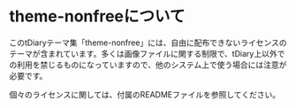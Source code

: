 # theme-nonfreeについて

このtDiaryテーマ集「theme-nonfree」には、自由に配布できないライセンスのテーマが含まれています。多くは画像ファイルに関する制限で、tDiary上以外での利用を禁じるものになっていますので、他のシステム上で使う場合には注意が必要です。

個々のライセンスに関しては、付属のREADMEファイルを参照してください。
